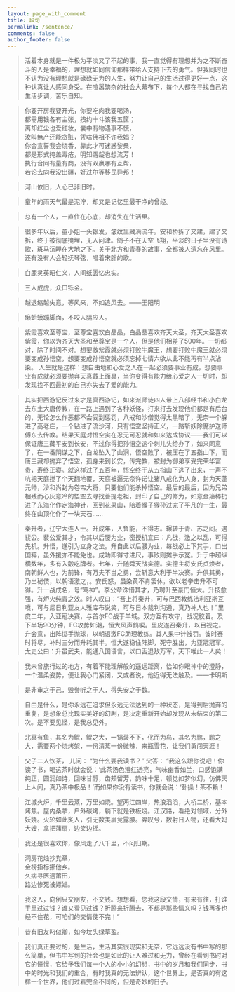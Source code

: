 ```yaml
---
layout: page_with_comment
title: 段句
permalink: /sentence/
comments: false
author_footer: false
---
```


>活着本身就是一件极为平淡又了不起的事，我一直觉得有理想并为之不断奋斗的人是幸福的，理想就如同信仰那样带给人支持下去的勇气。但我同时也不认为没有理想就是碌碌无为的人生，努力让自己的生活过得更好一点，这种认真让人感同身受。在喧嚣繁杂的社会大幕布下，每个人都在寻找自己的生活步调，苦乐自知。

>你要开房我要开光，你要吃肉我要喝汤，  
都需用钱各有主张，按约十斗该我五筐；  
离却红尘也爱红妆，囊中有物遇事不慌，  
汝叫無产还能贪赃，凭啥佛祖不许我娼？  
你会宣誓我会烧香，靠此才可迷惑黎桑，  
都是形式掩盖毒疮，明知龌龊也想流芳！  
执行合同有量有商，没有双赢哪有互帮，  
若论去向我没出疆，好过尔等移民异邦！

>河山依旧，人心已非旧时。

>童年的雨天气最是泥泞，却又是记忆里最干净的曾经。

>总有一个人，一直住在心底，却消失在生活里。

>很多年以后，董小姐一头银发，皱纹里藏满流年。安和桥拆了又建，建了又拆，终于被彻底掩埋，无人问津。鸽子不在天空飞翔，平淡的日子里没有诗歌，斑马沉睡在大地之下。关于北方和青春的故事，全都被人遗忘在风里。还有没有人会轻抚琴弦，唱着宋胖的歌。

>白鹿灵英昭仁义，人间纸匮忆忠实。

>三人成虎，众口铄金。

>越退缩越失意，等风来，不如追风去。——王阳明

>癞蛤蟆蹦脚面，不咬人膈应人。

>紫霞喜欢至尊宝，至尊宝喜欢白晶晶，白晶晶喜欢齐天大圣，齐天大圣喜欢紫霞，你以为齐天大圣和至尊宝是一个人，但是他们相差了500年。一切都对，除了时间不对。想要救紫霞就必须打败牛魔王，想要打败牛魔王就必须要变成孙悟空，想要变成孙悟空就必须忘掉七情六欲从此不能再有半点沾染。 人生就是这样：想自由地和心爱之人在一起必须要事业有成，想要事业有成就必须要抛弃天真戴上面具，当你变得有能力给心爱之人一切时，却发现找不回最初的自己亦失去了爱的能力。

>其实把西游记反过来才是真西游记，如来派师徒四人带上八部经书和小白龙去东土大唐传教，在一路上遇到了各种妖怪，打来打去发现他们都是有后台的，无论怎么作恶都不会受到惩罚，八戒和沙僧觉得太黑暗了，无奈一个躲进了高老庄，一个钻进了流沙河，只有悟空坚持正义，一路斩妖除魔护送师傅东去传教。结果天庭对悟空实在忍无可忍就和如来达成协议——我们可以保证唐三藏平安到长安，不过你得把孙悟空这个刺儿头给办了，如来同意了，在一番阴谋之下，白龙坠入了山涧，悟空败了，被压在了五指山下，而唐三藏却抛弃了悟空，孤身来到长安，传完教，被封为御弟享受完荣华富贵，寿终正寝。就这样过了五百年，悟空终于从五指山下逃了出来，一声不吭把天庭搅了个天翻地覆，天庭被逼无奈许诺让猪八戒化为人身，封为天蓬元帅，沙和尚封为卷帘大将，只要他们能杀掉悟空。最后的最后，因为兄弟相残而心灰意冷的悟空去寻找菩提老祖，封印了自己的修为，如意金箍棒扔进了东海化作定海神针，回到花果山，陪着猴子猴孙过完了平凡的一生，最终在山顶化作了一块天石……

>秦升者，辽宁大连人士。升成年，入鲁能，不得志。辗转于青、苏之间。遇裴公。裴公爱其才，令其以后腰为业，密授机宜曰：凡战，激之以乱，可得先机。升悟，遂引为立身之法。升自此以后腰为业，每战必上下其手，口出国粹，虽外援亦不能免也。成功即得寸进尺，事败则摊手示冤。升于中超纵横数年，多有入觳吃牌者。七年，升随舜天战实德。实德主将安氏贞焕者，南朝鲜人也，为前锋，有万夫不当之勇，尝斩意大利于半决赛。升俱其勇，乃出秘伎，以朝语激之，。安氏怒，虽染黄不肯罢休，欲以老拳击升不可得。升一战成名，号“骂神”。李公章洙惜其才，乃聘升至豪门恒大。升技愈强，有炉火纯青之效。时人叹曰：“吾上将秦升，可与巴西教练法利亚斯互喷，可与尼日利亚友人雅库布说笑，可与日本裁判沟通，真乃神人也！”里皮二年，入亚冠决赛，与首尔FC战于羊城。双方互有攻守，战况胶着。及下半场90分钟，FC攻势如潮，恒大风声鹤唳。里皮遂召秦升，以目视之。升会意，出阵掷手抛球，以朝语激FC助理教练。其人果中计被罚。彼时赛时将尽，补时三分而升耗其半。恒大遂稳住阵脚，死守胜出，为亚冠冠军。太史公曰：升虽武夫，能通八国语言，以口舌退敌万军，天下唯此一人矣！

>我未曾旅行过的地方，有着不能理解般的遥远距离，恰如你眼神中的澄静，一个温柔姿势，便让我心门紧闭，又或者说，他近得无法触及。——卡明斯

>是非审之于己，毁誉听之于人，得失安之于数。

>自由是什么，是你永远在追求但永远无法达到的一种状态，是得到后抛弃的重复，是想象总比现实美好的幻剧，是决定重新开始却发现从未结束的第二次。是不要见怪，是我总见外。

>北冥有鱼，其名为鲲，鲲之大，一锅装不下，化而为鸟，其名为鹏，鹏之大，需要两个烧烤架，一份清蒸一份微辣，来瓶雪花，让我们勇闯天涯！

>父子二人饮茶， 儿问： “为什么要我读书？” 父答： “我这么跟你说吧！你读了书，喝这茶时就会说：‘此茶汤色澄红透亮，气味幽香如兰，口感饱满纯正，圆润如诗，回味甘醇，齿颊留芳，韵味十足，顿觉如梦似幻，仿佛天上人间，真乃茶中极品！’而如果你没有读书，你就会说：‘卧操！茶不赖！

>江城火炉，千里云蒸，万里如烧。望两江四岸，热浪滔滔，大桥二桥，基本烤焦。屋内桑拿，户外碳烤，躺下就是铁板烧。江汉路，看绝对领域，分外妖娆。火轮如此炙人，引无数美眉竞露腰。羿叹兮，数射日人物，还看大妈大嫂，拿把蒲扇，边笑边摇。

>我还是很喜欢你，像风走了八千里，不问归期。

>洞房花烛抄党章，  
金榜指标挪他乡。  
久病寻医遇莆田，  
路边惨死被嫖娼。

>我这人，向例只交朋友，不交钱。想想看，您我这段交情，有来有往，打谁手里过过钱？谁又看见过钱？折腾来折腾去，不都是那些情义吗？钱再多也经不住花，可咱们的交情使不完！”

>昔有旧友叼似卿，如今坟头绿草盈。

>我们真正要过的，是生活，生活其实很现实和无奈，它远远没有书中写的那么简单，但书中写到的社会也是如此的让人难过和无力，曾经在看到书时对它的憧憬，它给予我们每一个人的小小的幻想，书中的岁月和我们同步，书中的时光和我们的重合，有时我真的无法辨认，这个世界上，是否真的有这样一个世界，他们过着完全不同的，但是奇妙的日子。


